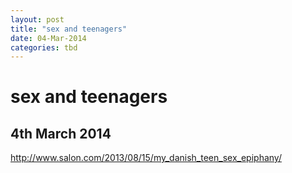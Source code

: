 ```yaml
---
layout: post
title: "sex and teenagers"
date: 04-Mar-2014
categories: tbd
---
```


# sex and teenagers

## 4th March 2014

http://www.salon.com/2013/08/15/my_danish_teen_sex_epiphany/

